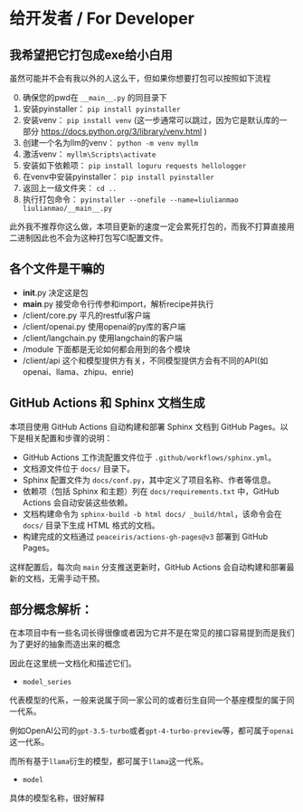 # 给开发者 / For Developer

## 我希望把它打包成exe给小白用

虽然可能并不会有我以外的人这么干，但如果你想要打包可以按照如下流程

0. 确保您的pwd在 `__main__.py` 的同目录下
1. 安装pyinstaller： `pip install pyinstaller`
2. 安装venv： `pip install venv` (这一步通常可以跳过，因为它是默认库的一部分 https://docs.python.org/3/library/venv.html )
3. 创建一个名为llm的venv： `python -m venv myllm`
4. 激活venv： `myllm\Scripts\activate`
5. 安装如下依赖项： `pip install loguru requests hellologger`
6. 在venv中安装pyinstaller： `pip install pyinstaller`
7. 返回上一级文件夹： `cd ..`
8. 执行打包命令： `pyinstaller --onefile --name=liulianmao liulianmao/__main__.py`

此外我不推荐你这么做，本项目更新的速度一定会累死打包的，而我不打算直接用二进制因此也不会为这种打包写CI配置文件。

[//]: # ( 愿意为不熟悉的人介绍项目结构，棒！)
## 各个文件是干嘛的

* __init__.py 决定这是包
* __main__.py 接受命令行传参和import，解析recipe并执行
* /client/core.py 平凡的restful客户端
* /client/openai.py 使用openai的py库的客户端
* /client/langchain.py 使用langchain的客户端
* /module 下面都是无论如何都会用到的各个模块
* /client/api 这个和模型提供方有关，不同模型提供方会有不同的API(如openai、llama、zhipu、enrie)

## GitHub Actions 和 Sphinx 文档生成

本项目使用 GitHub Actions 自动构建和部署 Sphinx 文档到 GitHub Pages。以下是相关配置和步骤的说明：

- GitHub Actions 工作流配置文件位于 `.github/workflows/sphinx.yml`。
- 文档源文件位于 `docs/` 目录下。
- Sphinx 配置文件为 `docs/conf.py`，其中定义了项目名称、作者等信息。
- 依赖项（包括 Sphinx 和主题）列在 `docs/requirements.txt` 中，GitHub Actions 会自动安装这些依赖。
- 文档构建命令为 `sphinx-build -b html docs/ _build/html`，该命令会在 `docs/` 目录下生成 HTML 格式的文档。
- 构建完成的文档通过 `peaceiris/actions-gh-pages@v3` 部署到 GitHub Pages。

这样配置后，每次向 `main` 分支推送更新时，GitHub Actions 会自动构建和部署最新的文档，无需手动干预。

## 部分概念解析：

在本项目中有一些名词长得很像或者因为它并不是在常见的接口容易提到而是我们为了更好的抽象而造出来的概念

因此在这里统一文档化和描述它们。

* `model_series`

代表模型的代系，一般来说属于同一家公司的或者衍生自同一个基座模型的属于同一代系。

例如OpenAI公司的`gpt-3.5-turbo`或者`gpt-4-turbo-preview`等，都可属于`openai`这一代系。

而所有基于`llama`衍生的模型，都可属于`llama`这一代系。

* `model`

具体的模型名称，很好解释
